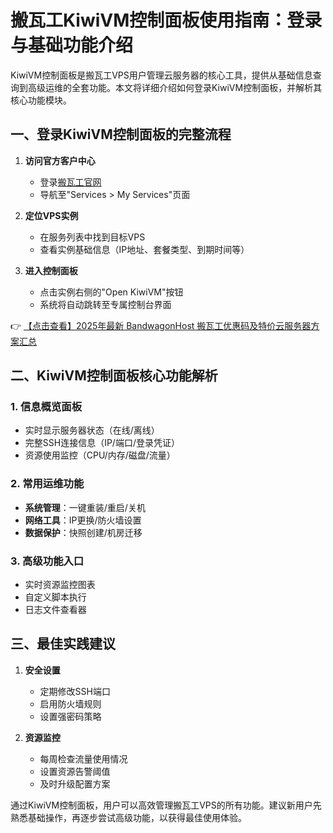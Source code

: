# 搬瓦工KiwiVM控制面板使用指南：登录与基础功能介绍

KiwiVM控制面板是搬瓦工VPS用户管理云服务器的核心工具，提供从基础信息查询到高级运维的全套功能。本文将详细介绍如何登录KiwiVM控制面板，并解析其核心功能模块。

## 一、登录KiwiVM控制面板的完整流程

1. **访问官方客户中心**
   - 登录[搬瓦工官网](https://bit.ly/banwagon)
   - 导航至"Services > My Services"页面

2. **定位VPS实例**
   - 在服务列表中找到目标VPS
   - 查看实例基础信息（IP地址、套餐类型、到期时间等）

3. **进入控制面板**
   - 点击实例右侧的"Open KiwiVM"按钮
   - 系统将自动跳转至专属控制台界面

👉 [【点击查看】2025年最新 BandwagonHost 搬瓦工优惠码及特价云服务器方案汇总](https://bit.ly/banwagon)

## 二、KiwiVM控制面板核心功能解析

### 1. 信息概览面板
- 实时显示服务器状态（在线/离线）
- 完整SSH连接信息（IP/端口/登录凭证）
- 资源使用监控（CPU/内存/磁盘/流量）

### 2. 常用运维功能
- **系统管理**：一键重装/重启/关机
- **网络工具**：IP更换/防火墙设置
- **数据保护**：快照创建/机房迁移

### 3. 高级功能入口
- 实时资源监控图表
- 自定义脚本执行
- 日志文件查看器

## 三、最佳实践建议

1. **安全设置**
   - 定期修改SSH端口
   - 启用防火墙规则
   - 设置强密码策略

2. **资源监控**
   - 每周检查流量使用情况
   - 设置资源告警阈值
   - 及时升级配置方案

通过KiwiVM控制面板，用户可以高效管理搬瓦工VPS的所有功能。建议新用户先熟悉基础操作，再逐步尝试高级功能，以获得最佳使用体验。